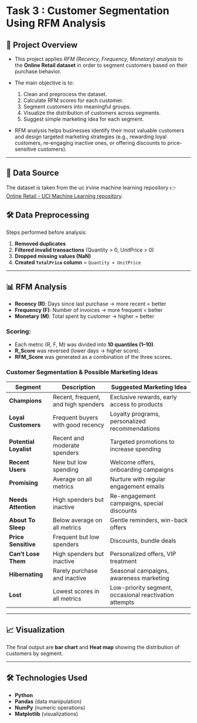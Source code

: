 # Task 3 : Customer Segmentation Using RFM Analysis

## 📌 Project Overview

* This project applies *RFM (Recency, Frequency, Monetary) analysis* to the **Online Retail dataset** in order to segment customers based on their purchase behavior.

* The main objective is to:
    1. Clean and preprocess the dataset.
    2. Calculate RFM scores for each customer.
    3. Segment customers into meaningful groups.
    4. Visualize the distribution of customers across segments.
    5. Suggest simple marketing idea for each segment.

* RFM analysis helps businesses identify their most valuable customers and design targeted marketing strategies (e.g., rewarding loyal customers, re-engaging inactive ones, or offering discounts to price-sensitive customers).


---

## 🔗 Data Source


The dataset is taken from the uc irvine machine learning repository 👉 [Online Retail - UCI Machine Learning repository](https://archive.ics.uci.edu/dataset/352/online+retail).

## 🛠 Data Preprocessing

Steps performed before analysis:

1. **Removed duplicates**
2. **Filtered invalid transactions** (Quantity > 0, UnitPrice > 0)
3. **Dropped missing values (NaN)**
4. **Created `TotalPrice` column** = `Quantity × UnitPrice`

---

## 📊 RFM Analysis

* **Recency (R)**: Days since last purchase &rarr; more recent = better
* **Frequency (F)**: Number of invoices &rarr; more frequent = better
* **Monetary (M)**: Total spent by customer &rarr; higher = better

### Scoring:

* Each metric (R, F, M) was divided into **10 quantiles (1–10)**.
* **R\_Score** was reversed (lower days &rarr; higher score).
* **RFM\_Score** was generated as a combination of the three scores.


###  Customer Segmentation & Possible Marketing Ideas  

| Segment            | Description                                | Suggested Marketing Idea |
|--------------------|--------------------------------------------|---------------------------|
| **Champions**      | Recent, frequent, and high spenders        | Exclusive rewards, early access to products |
| **Loyal Customers**| Frequent buyers with good recency          | Loyalty programs, personalized recommendations |
| **Potential Loyalist** | Recent and moderate spenders           | Targeted promotions to increase spending |
| **Recent Users**   | New but low spending                       | Welcome offers, onboarding campaigns |
| **Promising**      | Average on all metrics                     | Nurture with regular engagement emails |
| **Needs Attention**| High spenders but inactive                 | Re-engagement campaigns, special discounts |
| **About To Sleep** | Below average on all metrics               | Gentle reminders, win-back offers |
| **Price Sensitive**| Frequent but low spenders                  | Discounts, bundle deals |
| **Can’t Lose Them**| High spenders but inactive                 | Personalized offers, VIP treatment |
| **Hibernating**    | Rarely purchase and inactive               | Seasonal campaigns, awareness marketing |
| **Lost**           | Lowest scores in all metrics               | Low-priority segment, occasional reactivation attempts |

---

## 📈 Visualization

The final output are **bar chart** and **Heat map** showing the distribution of customers by segment.

---

## 🛠️ Technologies Used

* **Python**
* **Pandas** (data manipulation)
* **NumPy** (numeric operations)
* **Matplotlib**  (visualizations)
